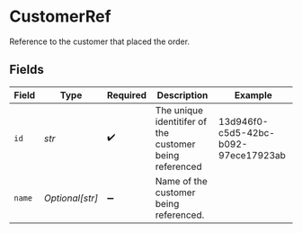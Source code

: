 # CustomerRef

Reference to the customer that placed the order.


## Fields

| Field                                                   | Type                                                    | Required                                                | Description                                             | Example                                                 |
| ------------------------------------------------------- | ------------------------------------------------------- | ------------------------------------------------------- | ------------------------------------------------------- | ------------------------------------------------------- |
| `id`                                                    | *str*                                                   | :heavy_check_mark:                                      | The unique identitifer of the customer being referenced | 13d946f0-c5d5-42bc-b092-97ece17923ab                    |
| `name`                                                  | *Optional[str]*                                         | :heavy_minus_sign:                                      | Name of the customer being referenced.                  |                                                         |